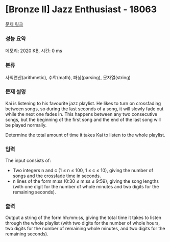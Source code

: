 # [Bronze II] Jazz Enthusiast - 18063 

[문제 링크](https://www.acmicpc.net/problem/18063) 

### 성능 요약

메모리: 2020 KB, 시간: 0 ms

### 분류

사칙연산(arithmetic), 수학(math), 파싱(parsing), 문자열(string)

### 문제 설명

<p>Kai is listening to his favourite jazz playlist. He likes to turn on crossfading between songs, so during the last seconds of a song, it will slowly fade out while the next one fades in. This happens between any two consecutive songs, but the beginning of the first song and the end of the last song will be played normally.</p>

<p>Determine the total amount of time it takes Kai to listen to the whole playlist.</p>

### 입력 

 <p>The input consists of:</p>

<ul>
	<li>Two integers n and c (1 ≤ n ≤ 100, 1 ≤ c ≤ 10), giving the number of songs and the crossfade time in seconds.</li>
	<li>n lines of the form m:ss (0:30 ≤ m:ss ≤ 9:59), giving the song lengths (with one digit for the number of whole minutes and two digits for the remaining seconds).</li>
</ul>

### 출력 

 <p>Output a string of the form hh:mm:ss, giving the total time it takes to listen through the whole playlist (with two digits for the number of whole hours, two digits for the number of remaining whole minutes, and two digits for the remaining seconds).</p>

